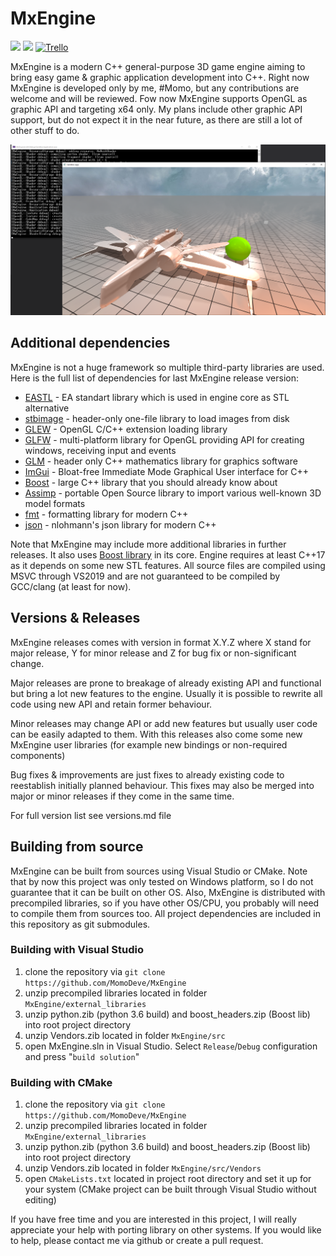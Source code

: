 # MxEngine
![](https://img.shields.io/badge/version-6.4.0-red)
![](https://img.shields.io/badge/license-bsd--3-yellow)
[![Trello](https://img.shields.io/badge/board-trello-blue.svg)](https://trello.com/b/lfPsihUY/mxengine)
<!-- soon! [![Documentation](https://codedocs.xyz/MomoDeve/MxEngine.svg)](https://codedocs.xyz/MomoDeve/MxEngine/) -->

MxEngine is a modern C++ general-purpose 3D game engine aiming to bring easy game & graphic application development into C++. 
Right now MxEngine is developed only by me, #Momo, but any contributions are welcome and will be reviewed.
Fow now MxEngine supports OpenGL as graphic API and targeting x64 only. My plans include other graphic API support, but do not expect it in the near future, as there are still a lot of other stuff to do.

![preview](readme_preview.png)

## Additional dependencies
MxEngine is not a huge framework so multiple third-party libraries are used. Here is the full list of dependencies for last MxEngine release version:
- [EASTL](https://github.com/electronicarts/EASTL) - EA standart library which is used in engine core as STL alternative
- [stbimage](https://github.com/nothings/stb/blob/master/stb_image.h) - header-only one-file library to load images from disk
- [GLEW](http://glew.sourceforge.net/) - OpenGL C/C++ extension loading library
- [GLFW](https://www.glfw.org/) - multi-platform library for OpenGL providing API for creating windows, receiving input and events
- [GLM](https://glm.g-truc.net/0.9.9/index.html) - header only C++ mathematics library for graphics software
- [ImGui](https://github.com/ocornut/imgui) - Bloat-free Immediate Mode Graphical User interface for C++
- [Boost](https://www.boost.org) - large C++ library that you should already know about
- [Assimp](http://www.assimp.org/) - portable Open Source library to import various well-known 3D model formats
- [fmt](https://github.com/fmtlib/fmt) - formatting library for modern C++
- [json](https://github.com/nlohmann/json) - nlohmann's json library for modern C++

Note that MxEngine may include more additional libraries in further releases. It also uses [Boost library](https://www.boost.org) in its core. Engine requires at least C++17 as it depends on some new STL features. All source files are compiled using MSVC through VS2019 and are not guaranteed to be compiled by GCC/clang (at least for now).

## Versions & Releases
MxEngine releases comes with version in format X.Y.Z where X stand for major release, Y for minor release and Z for bug fix or non-significant change. 

Major releases are prone to breakage of already existing API and functional but bring a lot new features to the engine. Usually it is possible to rewrite all code using new API and retain former behaviour.

Minor releases may change API or add new features but usually user code can be easily adapted to them. With this releases also come some new MxEngine user libraries (for example new bindings or non-required components)

Bug fixes & improvements are just fixes to already existing code to reestablish initially planned behaviour. This fixes may also be merged into major or minor releases if they come in the same time.

For full version list see versions.md file
## Building from source
MxEngine can be built from sources using Visual Studio or CMake. Note that by now this project was only tested on Windows platform, so I do not guarantee that it can be built on other OS. Also, MxEngine is distributed with precompiled libraries, so if you have other OS/CPU, you probably will need to compile them from sources too. All project dependencies are included in this repository as git submodules.
### Building with Visual Studio
1. clone the repository via `git clone https://github.com/MomoDeve/MxEngine`
2. unzip precompiled libraries located in folder `MxEngine/external_libraries`
3. unzip python.zib (python 3.6 build) and boost_headers.zip (Boost lib) into root project directory
4. unzip Vendors.zib located in folder `MxEngine/src` 
5. open MxEngine.sln in Visual Studio. Select `Release`/`Debug` configuration and press "`build solution`"
### Building with CMake
1. clone the repository via `git clone https://github.com/MomoDeve/MxEngine`
2. unzip precompiled libraries located in folder `MxEngine/external_libraries`
3. unzip python.zib (python 3.6 build) and boost_headers.zip (Boost lib) into root project directory
4. unzip Vendors.zib located in folder `MxEngine/src/Vendors` 
5. open `CMakeLists.txt` located in project root directory and set it up for your system (CMake project can be built through Visual Studio without editing)

If you have free time and you are interested in this project, I will really appreciate your help with porting library on other systems. If you would like to help, please contact me via github or create a pull request.